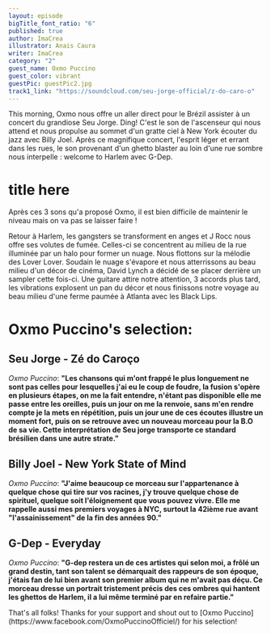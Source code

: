 ```yaml
---
layout: episode
bigTitle_font_ratio: "6"
published: true
author: ImaCrea
illustrator: Anais Caura
writer: ImaCrea
category: "2"
guest_name: Oxmo Puccino
guest_color: vibrant
guestPic: guestPic2.jpg
track1_link: "https://soundcloud.com/seu-jorge-official/z-do-caro-o"
---
```

<p id="introduction">This morning, Oxmo nous offre un aller direct pour le Brézil assister à un concert du grandiose Seu Jorge. Ding! C'est le son de l'ascenseur qui nous attend et nous propulse au sommet d'un gratte ciel à New York écouter du jazz avec Billy Joel. Après ce magnifique concert, l'esprit léger et errant dans les rues, le son provenant d'un ghetto blaster au loin d'une rue sombre nous interpelle : welcome to Harlem avec G-Dep. </p>

# title here

Après ces 3 sons qu'a proposé Oxmo, il est bien difficile de maintenir le niveau mais on va pas se laisser faire !

Retour à Harlem, les gangsters se transforment en anges et J Rocc nous offre ses volutes de fumée. Celles-ci se concentrent au milieu de la rue illuminée par un halo pour former un nuage. Nous flottons sur la mélodie des Lover Lover. Soudain le nuage s'évapore et nous atterrissons au beau milieu d'un décor de cinéma, David Lynch a décidé de se placer derrière un sampler cette fois-ci. Une guitare attire notre attention, 3 accords plus tard, les vibrations explosent un pan du décor et nous finissons notre voyage au beau milieu d'une ferme paumée à Atlanta avec les Black Lips. 
 
# Oxmo Puccino's selection:

## Seu Jorge - Zé do Caroço

_Oxmo Puccino_: **"**Les chansons qui m'ont frappé le plus longuement ne sont pas celles pour lesquelles j'ai eu le coup de foudre, la fusion s'opère en plusieurs étapes, on me la fait entendre, n'étant pas disponible elle me passe entre les oreilles, puis un jour on me la renvoie, sans m'en rendre compte je la mets en répétition, puis un jour une de ces écoutes illustre un moment fort, puis on se retrouve avec un nouveau morceau pour la B.O de sa vie. Cette interprétation de Seu jorge transporte ce standard brésilien dans une autre strate.**"**


## Billy Joel - New York State of Mind

_Oxmo Puccino_: **"**J'aime beaucoup ce morceau sur l'appartenance à quelque chose qui tire sur vos racines, j'y trouve quelque chose de spirituel, quelque soit l'éloignement que vous pouvez vivre. Elle me rappelle aussi mes premiers voyages à NYC, surtout la 42ième rue avant "l'assainissement" de la fin des années 90.**"**

## G-Dep - Everyday

_Oxmo Puccino_: **"**G-dep restera un de ces artistes qui selon moi, a frôlé un grand destin, tant son talent se démarquait des rappeurs de son époque, j'étais fan de lui bien avant son premier album qui ne m'avait pas déçu. Ce morceau dresse un portrait tristement précis des ces ombres qui hantent les ghettos de Harlem, il a lui même terminé par en refaire partie.**"**


<p id="outroduction">That's all folks! Thanks for your support and shout out to [Oxmo Puccino](https://www.facebook.com/OxmoPuccinoOfficiel/) for his selection!</p>
